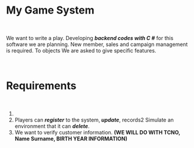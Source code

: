 <h1>My Game System</h1>
</br>
<p>We want to write a play. Developing <b><i>backend codes with C #</i></b> for this software
we are planning. New member, sales and campaign management is required. To objects
We are asked to give specific features.</p>
</br>
<h1>Requirements</h1>
</br>
<ol>
  <li>
  <li>Players can <b><i>register</b></i>  to the system,<b><i> update</b></i>, records2 Simulate an environment that it can <b><i>delete</i></b>.</li>
  <li>We want to verify customer information. <b> (WE WILL DO WITH TCNO, Name Surname, BIRTH YEAR INFORMATION) </b></li>
  </li>
  </ol>

